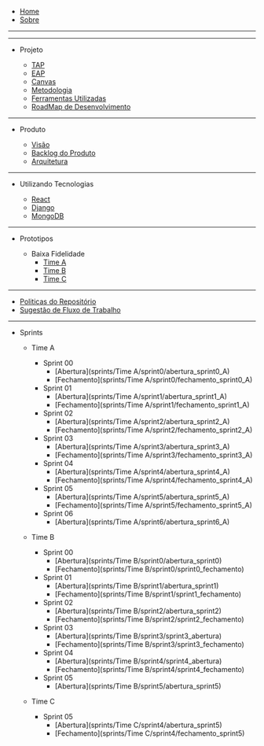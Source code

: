 - [Home](/)
- [Sobre](/README)

---
---

- Projeto

  - [TAP](/produto/tap/tap)
  - [EAP](/produto/eap/eap)
  - [Canvas](/produto/canvas/CANVAS-MDS1)
  - [Metodologia](/produto/metodologia/metodologia)
  - [Ferramentas Utilizadas](/produto/ferramentas/ferramentas)
  - [RoadMap de Desenvolvimento](/produto/roadmap/roadmap_v1)

---

- Produto
  
  - [Visão](/produto/Visao/Visao)
  - [Backlog do Produto](/produto/backlog/backlog)
  - [Arquitetura](/produto/Arquitetura/Arquitetura)

---

- Utilizando Tecnologias

  - [React](produto/pesquisa_tecnologias/react)
  - [Django](produto/pesquisa_tecnologias/django)
  - [MongoDB](produto/pesquisa_tecnologias/mongoDB)

---

- Prototipos

  - Baixa Fidelidade
    - [Time A](/produto/prototipo/prototipo)
    - [Time B](/produto/prototipo/prototipo-tipoB)
    - [Time C](/produto/prototipo/prototipo-timeC)

---

- [Politicas do Repositório](politicas/policies)
- [Sugestão de Fluxo de Trabalho](politicas/workflow)

---
- Sprints

  - Time A
    - Sprint 00
      - [Abertura](sprints/Time A/sprint0/abertura_sprint0_A)
      - [Fechamento](sprints/Time A/sprint0/fechamento_sprint0_A)
    - Sprint 01
      - [Abertura](sprints/Time A/sprint1/abertura_sprint1_A)
      - [Fechamento](sprints/Time A/sprint1/fechamento_sprint1_A)
    - Sprint 02
      - [Abertura](sprints/Time A/sprint2/abertura_sprint2_A)
      - [Fechamento](sprints/Time A/sprint2/fechamento_sprint2_A)
    - Sprint 03
      - [Abertura](sprints/Time A/sprint3/abertura_sprint3_A)
      - [Fechamento](sprints/Time A/sprint3/fechamento_sprint3_A)
    - Sprint 04
      - [Abertura](sprints/Time A/sprint4/abertura_sprint4_A)
      - [Fechamento](sprints/Time A/sprint4/fechamento_sprint4_A)
    - Sprint 05
      - [Abertura](sprints/Time A/sprint5/abertura_sprint5_A)
      - [Fechamento](sprints/Time A/sprint5/fechamento_sprint5_A)
    - Sprint 06
      - [Abertura](sprints/Time A/sprint6/abertura_sprint6_A)
  
  - Time B
    - Sprint 00
      - [Abertura](sprints/Time B/sprint0/abertura_sprint0)
      - [Fechamento](sprints/Time B/sprint0/sprint0_fechamento)
    - Sprint 01
      - [Abertura](sprints/Time B/sprint1/abertura_sprint1)
      - [Fechamento](sprints/Time B/sprint1/sprint1_fechamento)
    - Sprint 02
      - [Abertura](sprints/Time B/sprint2/abertura_sprint2)
      - [Fechamento](sprints/Time B/sprint2/sprint2_fechamento)
    - Sprint 03
      - [Abertura](sprints/Time B/sprint3/sprint3_abertura)
      - [Fechamento](sprints/Time B/sprint3/sprint3_fechamento)
    - Sprint 04
      - [Abertura](sprints/Time B/sprint4/sprint4_abertura)
      - [Fechamento](sprints/Time B/sprint4/sprint4_fechamento)
    - Sprint 05
      - [Abertura](sprints/Time B/sprint5/abertura_sprint5)

  - Time C
    - Sprint 05
      - [Abertura](sprints/Time C/sprint4/abertura_sprint5)
      - [Fechamento](sprints/Time C/sprint4/fechamento_sprint5)
